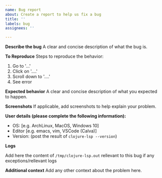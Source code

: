 ```yaml
---
name: Bug report
about: Create a report to help us fix a bug
title: ''
labels: bug
assignees: ''

---
```


**Describe the bug**
A clear and concise description of what the bug is.

**To Reproduce**
Steps to reproduce the behavior:
1. Go to '...'
2. Click on '....'
3. Scroll down to '....'
4. See error

**Expected behavior**
A clear and concise description of what you expected to happen.

**Screenshots**
If applicable, add screenshots to help explain your problem.

**User details (please complete the following information):**
 - OS: [e.g. ArchLinux, MacOS, Windows 10]
 - Editor [e.g. emacs, vim, VSCode (Calva)]
 - Version: (post the result of `clojure-lsp --version`)

**Logs**

Add here the content of `/tmp/clojure-lsp.out` rellevant to this bug if any exceptions/rellevant logs

**Additional context**
Add any other context about the problem here.
